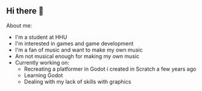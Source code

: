 ## Hi there 👋
About me:
- I'm a student at HHU
- I'm interested in games and game development
- I'm a fan of music and want to make my own music
- Am not musical enough for making my own music
- Currently working on:
    - Recreating a platformer in Godot i created in Scratch a few years ago
    - Learning Godot
    - Dealing with my lack of skills with graphics
